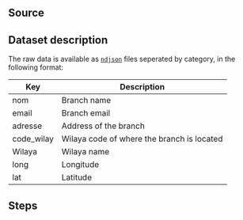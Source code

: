 ## Source
## Dataset description 
The raw data is available as [`ndjson`](http://ndjson.org/) files seperated by category, in the following format: 

| Key          | Description | 
| ------------ | -----------------------|
| nom       |Branch name |
| email     |Branch email                 |
| adresse |Address of the branch |
| code_wilay| Wilaya code of where the branch is located |
| Wilaya |Wilaya name                |
| long | Longitude                 |
| lat |Latitude            |

## Steps 
